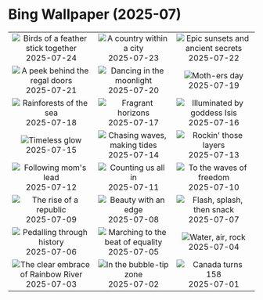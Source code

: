 # Bing Wallpaper (2025-07)

|  |  |  |
|:---:|:---:|:---:|
| ![](https://www.bing.com/th?id=OHR.AshyWoodswallow_EN-GB1919369910_400x240.jpg "Birds of a feather stick together") 2025-07-24 | ![](https://www.bing.com/th?id=OHR.VaticanCity_EN-GB1750782941_400x240.jpg "A country within a city") 2025-07-23 | ![](https://www.bing.com/th?id=OHR.BadlandsSunset_EN-GB0865631210_400x240.jpg "Epic sunsets and ancient secrets") 2025-07-22 |
| ![](https://www.bing.com/th?id=OHR.BuckinghamPalaceOpening2025_EN-GB0680195600_400x240.jpg "A peek behind the regal doors") 2025-07-21 | ![](https://www.bing.com/th?id=OHR.BigMoon_EN-GB0070261176_400x240.jpg "Dancing in the moonlight") 2025-07-20 | ![](https://www.bing.com/th?id=OHR.MothWeek_EN-GB9944593474_400x240.jpg "Moth-ers day") 2025-07-19 |
| ![](https://www.bing.com/th?id=OHR.AcroporaReef_EN-GB6231237422_400x240.jpg "Rainforests of the sea") 2025-07-18 | ![](https://www.bing.com/th?id=OHR.FranceLavender_EN-GB9687234826_400x240.jpg "Fragrant horizons") 2025-07-17 | ![](https://www.bing.com/th?id=OHR.TemplePhilae_EN-GB9547201805_400x240.jpg "Illuminated by goddess Isis") 2025-07-16 |
| ![](https://www.bing.com/th?id=OHR.PerseidsPine_EN-GB9389582617_400x240.jpg "Timeless glow") 2025-07-15 | ![](https://www.bing.com/th?id=OHR.YoungShark_EN-GB9221315811_400x240.jpg "Chasing waves, making tides") 2025-07-14 | ![](https://www.bing.com/th?id=OHR.BasaltColumns_EN-GB5254717473_400x240.jpg "Rockin' those layers") 2025-07-13 |
| ![](https://www.bing.com/th?id=OHR.ThomsonGazelle_EN-GB4953743424_400x240.jpg "Following mom's lead") 2025-07-12 | ![](https://www.bing.com/th?id=OHR.TokyoSunrise_EN-GB4800034136_400x240.jpg "Counting us all in") 2025-07-11 | ![](https://www.bing.com/th?id=OHR.BahamaBlues_EN-GB3767867532_400x240.jpg "To the waves of freedom") 2025-07-10 |
| ![](https://www.bing.com/th?id=OHR.ConstitucionStation_EN-GB3672762444_400x240.jpg "The rise of a republic") 2025-07-09 | ![](https://www.bing.com/th?id=OHR.SecedaPeak_EN-GB3566713834_400x240.jpg "Beauty with an edge") 2025-07-08 | ![](https://www.bing.com/th?id=OHR.ShetlandGannets_EN-GB3393360437_400x240.jpg "Flash, splash, then snack") 2025-07-07 |
| ![](https://www.bing.com/th?id=OHR.TourCyclists_EN-GB3254018245_400x240.jpg "Pedalling through history") 2025-07-06 | ![](https://www.bing.com/th?id=OHR.PrideInLondon2025_EN-GB3089444985_400x240.jpg "Marching to the beat of equality") 2025-07-05 | ![](https://www.bing.com/th?id=OHR.OroseiSardegna_EN-GB2474653063_400x240.jpg "Water, air, rock") 2025-07-04 |
| ![](https://www.bing.com/th?id=OHR.RainbowRiver_EN-GB2410657258_400x240.jpg "The clear embrace of Rainbow River") 2025-07-03 | ![](https://www.bing.com/th?id=OHR.MaroonClownfish_EN-GB2165136186_400x240.jpg "In the bubble-tip zone") 2025-07-02 | ![](https://www.bing.com/th?id=OHR.CanadaDayFogo_EN-GB1957442949_400x240.jpg "Canada turns 158") 2025-07-01 |
